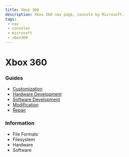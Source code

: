 ```yaml
---
title: Xbox 360
description: Xbox 360 nav page, console by Microsoft.
tags:
 - nav
 - consoles
 - microsoft
 - xbox360
---
```


# Xbox 360

### Guides

- [Customization](guides/custom/index)
- [Hardware Development](guides/harddev/index)
- [Software Development](guides/softdev/index)
- [Modification](guides/mod/index)
- [Repair](guides/repair/index)

### Information

- File Formats
- Filesystem
- Hardware
- Software
